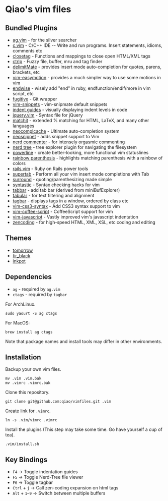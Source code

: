 Qiao's vim files
================

## Bundled Plugins ##

* [ag.vim](https://github.com/epmatsw/ag.vim) - for the silver searcher
* [c.vim](https://github.com/vim-scripts/c.vim) - C/C++ IDE -- Write and run programs. Insert statements, idioms, comments etc
* [closetag](https://github.com/docunext/closetag.vim) - Functions and mappings to close open HTML/XML tags
* [ctrlp](https://github.com/kien/ctrlp.vim) - Fuzzy file, buffer, mru and tag finder
* [delimitMate](https://github.com/Raimondi/delimitMate) - provides insert mode auto-completion for quotes, parens, brackets, etc
* [vim-easymotion](https://github.com/Lokaltog/vim-easymotion) -  provides a much simpler way to use some motions in vim
* [endwise](https://github.com/tpope/vim-endwise) - wisely add "end" in ruby, endfunction/endif/more in vim script, etc
* [fugitive](https://github.com/tpope/vim-fugitive) - Git wrapper 
* [vim-snippets](https://github.com/honza/vim-snippets) - vim-snipmate default snippets
* [indent guides](https://github.com/nathanaelkane/vim-indent-guides) - visually displaying indent levels in code
* [jquery.vim](https://github.com/nono/jquery.vim) - Syntax file for jQuery
* [matchit](https://github.com/vim-scripts/matchit.zip) - extended % matching for HTML, LaTeX, and many other languages
* [neocomplcache](https://github.com/Shougo/neocomplcache) - Ultimate auto-completion system
* [neosnippet](https://github.com/Shougo/neosnippet) - adds snippet support to Vim
* [nerd commenter](https://github.com/scrooloose/nerdcommenter) - for intensely orgasmic commenting 
* [nerd tree](https://github.com/scrooloose/nerdtree) - tree explorer plugin for navigating the filesystem
* [powerline](https://github.com/Lokaltog/vim-powerline) - create better-looking, more functional vim statuslines
* [rainbow parenthesis](https://github.com/kien/rainbow_parentheses.vim) - highlights matching parenthesis with a rainbow of colors
* [rails.vim](https://github.com/tpope/vim-rails) - Ruby on Rails power tools 
* [supertab](https://github.com/ervandew/supertab) - Perform all your vim insert mode completions with Tab 
* [surround](https://github.com/tpope/vim-surround) - quoting/parenthesizing made simple
* [syntastic](https://github.com/scrooloose/syntastic/) - Syntax checking hacks for vim 
* [tabbar](https://github.com/humiaozuzu/TabBar.git) - add tab bar (derived from miniBufExplorer)
* [tabular](https://github.com/godlygeek/tabular) - for text filtering and alignment 
* [tagbar](https://github.com/majutsushi/tagbar) - displays tags in a window, ordered by class etc
* [vim-css3-syntax]('https://github.com/hail2u/vim-css3-syntax') - Add CSS3 syntax support to vim
* [vim-coffee-script](https://github.com/kchmck/vim-coffee-script) - CoffeeScript support for vim
* [vim-javascript](https://github.com/pangloss/vim-javascript) - Vastly improved vim's javascript indentation
* [zencoding](https://github.com/mattn/zencoding-vim) - for high-speed HTML, XML, XSL, etc coding and editing

## Themes ##

* [tomorrow](https://github.com/ChrisKempson/Tomorrow-Theme/tree/master/Vim)
* [tir\_black](http://www.vim.org/scripts/script.php?script_id=2777)
* [inkpot](http://www.vim.org/scripts/script.php?script_id=1143)

## Dependencies ##

* `ag` - required by `ag.vim`
* `ctags` - required by `tagbar`

For ArchLinux. 

    sudo yaourt -S ag ctags

For MacOS:

	brew install ag ctags

Note that package names and install tools may differ in other environments.


## Installation ##

Backup your own vim files.

    mv .vim .vim.bak
    mv .vimrc .vimrc.bak

Clone this repository.

    git clone git@github.com:qiao/vimfiles.git .vim

Create link for `.vimrc`.
    
    ln -s .vim/vimrc .vimrc

Install the plugins (This step may take some time. Go have yourself a cup of tea).

    .vim/install.sh

## Key Bindings ##

* `F4` -> Toggle indentation guides
* `F5` -> Toggle Nerd-Tree file viewer
* `F6` -> Toggle tagbar
* `Ctrl` + `j` -> Call zen-coding expansion on html tags
* `Alt` + `1~9` -> Switch between multiple buffers
